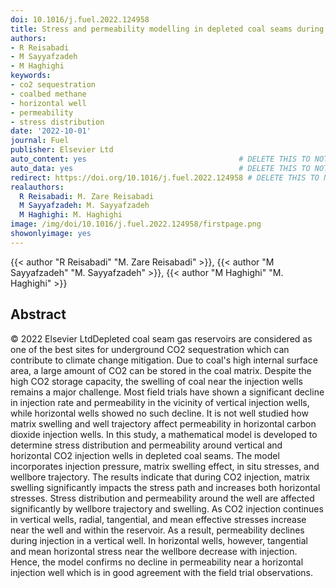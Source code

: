 ```yaml
---
doi: 10.1016/j.fuel.2022.124958
title: Stress and permeability modelling in depleted coal seams during CO2 storage
authors:
- R Reisabadi
- M Sayyafzadeh
- M Haghighi
keywords:
- co2 sequestration
- coalbed methane
- horizontal well
- permeability
- stress distribution
date: '2022-10-01'
journal: Fuel
publisher: Elsevier Ltd
auto_content: yes                                  # DELETE THIS TO NOT AUTO GENERATE CONTENT
auto_data: yes                                     # DELETE THIS TO NOT AUTO GENERATE METADATA
redirect: https://doi.org/10.1016/j.fuel.2022.124958 # DELETE THIS TO NOT REDIRECT
realauthors:
  R Reisabadi: M. Zare Reisabadi
  M Sayyafzadeh: M. Sayyafzadeh
  M Haghighi: M. Haghighi
image: /img/doi/10.1016/j.fuel.2022.124958/firstpage.png
showonlyimage: yes
---
```

{{< author "R Reisabadi" "M. Zare Reisabadi" >}}, {{< author "M Sayyafzadeh" "M. Sayyafzadeh" >}}, {{< author "M Haghighi" "M. Haghighi" >}}

## Abstract
© 2022 Elsevier LtdDepleted coal seam gas reservoirs are considered as one of the best sites for underground CO2 sequestration which can contribute to climate change mitigation. Due to coal's high internal surface area, a large amount of CO2 can be stored in the coal matrix. Despite the high CO2 storage capacity, the swelling of coal near the injection wells remains a major challenge. Most field trials have shown a significant decline in injection rate and permeability in the vicinity of vertical injection wells, while horizontal wells showed no such decline. It is not well studied how matrix swelling and well trajectory affect permeability in horizontal carbon dioxide injection wells. In this study, a mathematical model is developed to determine stress distribution and permeability around vertical and horizontal CO2 injection wells in depleted coal seams. The model incorporates injection pressure, matrix swelling effect, in situ stresses, and wellbore trajectory. The results indicate that during CO2 injection, matrix swelling significantly impacts the stress path and increases both horizontal stresses. Stress distribution and permeability around the well are affected significantly by wellbore trajectory and swelling. As CO2 injection continues in vertical wells, radial, tangential, and mean effective stresses increase near the well and within the reservoir. As a result, permeability declines during injection in a vertical well. In horizontal wells, however, tangential and mean horizontal stress near the wellbore decrease with injection. Hence, the model confirms no decline in permeability near a horizontal injection well which is in good agreement with the field trial observations.

